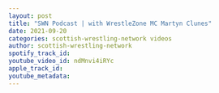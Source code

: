 ```yaml
---
layout: post
title: "SWN Podcast | with WrestleZone MC Martyn Clunes"
date: 2021-09-20
categories: scottish-wrestling-network videos
author: scottish-wrestling-network
spotify_track_id: 
youtube_video_id: ndMnvi4iRYc
apple_track_id: 
youtube_metadata: 
---
```

